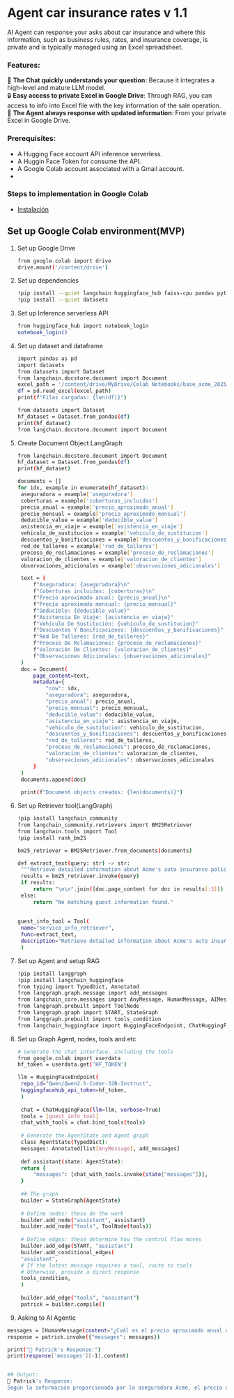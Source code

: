 # Agent car insurance rates v 1.1
AI Agent can response your asks about car insurance and where this information, such as business rules, rates, and insurance coverage, is private and is typically managed using an Excel spreadsheet.

### Features:
🧠 **The Chat quickly understands your question:** Because it integrates a high-level and mature LLM model.  
🔒 **Easy access to private Excel in Google Drive**: Through RAG, you can access to info into Excel file with the key information of the sale operation.  
🔄 **The Agent always response with updated information**: From your private Excel in Google Drive.

### Prerequisites:
- A Hugging Face account API inference serverless.
- A Huggin Face Token for consume the API.
- A Google Colab account associated with a Gmail account.
- 


### Steps to implementation in Google Colab

- [Instalación](#instalación)




## Set up Google Colab environment(MVP)

1. Set up Google Drive
   ```bash
   from google.colab import drive
   drive.mount('/content/drive')

2. Set up dependencies
   ```bash
   !pip install --quiet langchain huggingface_hub faiss-cpu pandas python-dotenv
   !pip install --quiet datasets

3. Set up Inference serverless API
   ```bash
   from huggingface_hub import notebook_login
   notebook_login()

4. Set up dataset and dataframe
   ```bash
   import pandas as pd
   import datasets
   from datasets import Dataset
   from langchain.docstore.document import Document
   excel_path = '/content/drive/MyDrive/Colab Notebooks/base_acme_2025.xlsx'
   df = pd.read_excel(excel_path)
   print(f"Filas cargadas: {len(df)}")
   
   from datasets import Dataset
   hf_dataset = Dataset.from_pandas(df)
   print(hf_dataset)
   from langchain.docstore.document import Document

5. Create Document Object LangGraph
   ```bash
   from langchain.docstore.document import Document
   hf_dataset = Dataset.from_pandas(df)
   print(hf_dataset)
   
   documents = []
   for idx, example in enumerate(hf_dataset):
    aseguradora = example['aseguradora']
    coberturas = example['coberturas_incluidas']
    precio_anual = example['precio_aproximado_anual']
    precio_mensual = example['precio_aproximado_mensual']
    deducible_value = example['deducible_value']
    asistencia_en_viaje = example['asistencia_en_viaje']
    vehiculo_de_sustitucion = example['vehiculo_de_sustitucion']
    descuentos_y_bonificaciones = example['descuentos_y_bonificaciones']
    red_de_talleres = example['red_de_talleres']
    proceso_de_reclamaciones = example['proceso_de_reclamaciones']
    valoracion_de_clientes = example['valoracion_de_clientes']
    observaciones_adicionales = example['observaciones_adicionales']

    text = (
        f"Aseguradora: {aseguradora}\n"
        f"Coberturas incluidas: {coberturas}\n"
        f"Precio aproximado anual: {precio_anual}\n"
        f"Precio aproximado mensual: {precio_mensual}"
        f"Deducible: {deducible_value}"
        f"Asistencia En Viaje: {asistencia_en_viaje}"
        f"Vehículo De Sustitución: {vehiculo_de_sustitucion}"
        f"Descuentos Y Bonificaciones: {descuentos_y_bonificaciones}"
        f"Red De Talleres: {red_de_talleres}"
        f"Proceso De Rclamaciones: {proceso_de_reclamaciones}"
        f"Valoración De Clientes: {valoracion_de_clientes}"
        f"Observaciones Adicionales: {observaciones_adicionales}"
    )
    doc = Document(
        page_content=text,
        metadata={
            "row": idx,
            "aseguradora": aseguradora,
            "precio_anual": precio_anual,
            "precio_mensual": precio_mensual,
            "deducible_value": deducible_value,
            "asistencia_en_viaje": asistencia_en_viaje,
            "vehiculo_de_sustitucion": vehiculo_de_sustitucion,
            "descuentos_y_bonificaciones": descuentos_y_bonificaciones,
            "red_de_talleres": red_de_talleres,
            "proceso_de_reclamaciones": proceso_de_reclamaciones,
            "valoracion_de_clientes": valoracion_de_clientes,
            "observaciones_adicionales": observaciones_adicionales
        }
    )
    documents.append(doc)
    
    print(f"Document objects creados: {len(documents)}")

6. Set up Retriever tool(LangGraph)
   ```bash
   !pip install langchain_community
   from langchain_community.retrievers import BM25Retriever
   from langchain.tools import Tool
   !pip install rank_bm25
   
   bm25_retriever = BM25Retriever.from_documents(documents)
   
   def extract_text(query: str) -> str:
    """Retrieve detailed information about Acme's auto insurance policies."""
    results = bm25_retriever.invoke(query)
    if results:
        return "\n\n".join([doc.page_content for doc in results[:3]])
    else:
        return "No matching guest information found."
        
        
   guest_info_tool = Tool(
    name="service_info_retriever",
    func=extract_text,
    description="Retrieve detailed information about Acme's auto insurance policies."
    )

7. Set up Agent and setup RAG
   ```bash
   !pip install langgraph
   !pip install langchain_huggingface
   from typing import TypedDict, Annotated
   from langgraph.graph.message import add_messages
   from langchain_core.messages import AnyMessage, HumanMessage, AIMessage
   from langgraph.prebuilt import ToolNode
   from langgraph.graph import START, StateGraph
   from langgraph.prebuilt import tools_condition
   from langchain_huggingface import HuggingFaceEndpoint, ChatHuggingFace

8. Set up Graph Agent, nodes, tools and etc
   ```bash
   # Generate the chat interface, including the tools
   from google.colab import userdata
   hf_token = userdata.get('HF_TOKEN')
   
   llm = HuggingFaceEndpoint(
    repo_id="Qwen/Qwen2.5-Coder-32B-Instruct",
    huggingfacehub_api_token=hf_token,
    )
    
    chat = ChatHuggingFace(llm=llm, verbose=True)
    tools = [guest_info_tool]
    chat_with_tools = chat.bind_tools(tools)
    
    # Generate the AgentState and Agent graph
    class AgentState(TypedDict):
    messages: Annotated[list[AnyMessage], add_messages]
    
    def assistant(state: AgentState):
    return {
        "messages": [chat_with_tools.invoke(state["messages"])],
    }
    
    ## The graph
    builder = StateGraph(AgentState)
    
    # Define nodes: these do the work
    builder.add_node("assistant", assistant)
    builder.add_node("tools", ToolNode(tools))
    
    # Define edges: these determine how the control flow moves
    builder.add_edge(START, "assistant")
    builder.add_conditional_edges(
    "assistant",
    # If the latest message requires a tool, route to tools
    # Otherwise, provide a direct response
    tools_condition,
    )
    
    builder.add_edge("tools", "assistant")
    patrick = builder.compile()

9. Asking to AI Agentic
```bash
messages = [HumanMessage(content="¿Cuál es el precio aproximado anual de un plan?")]
response = patrick.invoke({"messages": messages})

print("🎩 Patrick's Response:")
print(response['messages'][-1].content)


## Output:
🎩 Patrick's Response:
Según la información proporcionada por la aseguradora Acme, el precio aproximado anual de un plan de seguro de autos varía entre $500.000 y $1.103.000, dependiendo del modelo y del deducible elegido.


